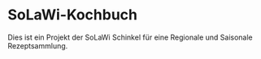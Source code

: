# SoLaWi-Kochbuch
Dies ist ein Projekt der SoLaWi Schinkel für eine Regionale und Saisonale Rezeptsammlung.
